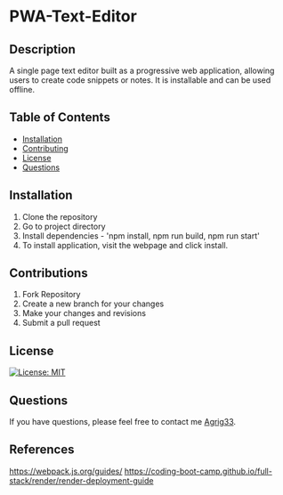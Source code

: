 # PWA-Text-Editor

## Description
A single page text editor built as a progressive web application, allowing users to create code snippets or notes. It is installable and can be used offline.

## Table of Contents

  - [Installation](#installation)
  - [Contributing](#contributing)
  - [License](#License)
  - [Questions](#questions)

## Installation

  1. Clone the repository 
  2. Go to project directory 
  3. Install dependencies - 'npm install, npm run build, npm run start'
  4. To install application, visit the webpage and click install.

## Contributions

1. Fork Repository
2. Create a new branch for your changes
3. Make your changes and revisions
4. Submit a pull request

## License
[![License: MIT](https://img.shields.io/badge/License-MIT-yellow.svg)](https://opensource.org/licenses/MIT)

## Questions
If you have questions, please feel free to contact me [Agrig33](https://github.com/Agrig33). 

## References

https://webpack.js.org/guides/
https://coding-boot-camp.github.io/full-stack/render/render-deployment-guide